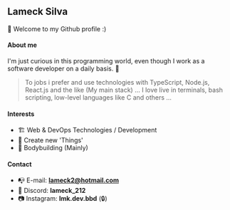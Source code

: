 ## Lameck Silva

👋 Welcome to my Github profile :)

#### About me
I'm just curious in this programming world, even though I work as a software developer on a daily basis. 🤙

>To jobs i prefer and use technologies with TypeScript, Node.js, React.js and the like (My main stack) ...
>I love live in terminals,  bash scripting, low-level languages like C and others ...  

#### Interests

- 🏗 Web & DevOps Technologies / Development ️
- 🔧 Create new 'Things'
- 💪 Bodybuilding (Mainly)

#### Contact

- 📭 E-mail: **lameck2@hotmail.com**
- 📲 Discord: **lameck_212**
- 📷 Instagram: **lmk.dev.bbd** (🔒)
